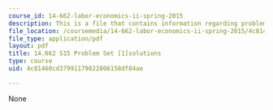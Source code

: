 ```yaml
---
course_id: 14-662-labor-economics-ii-spring-2015
description: This is a file that contains information regarding problem set 1 solutions.
file_location: /coursemedia/14-662-labor-economics-ii-spring-2015/4c81460cd37991179822806158df84ae_MIT14_662S15_pset1_sol.pdf
file_type: application/pdf
layout: pdf
title: 14.662 S15 Problem Set [1]solutions
type: course
uid: 4c81460cd37991179822806158df84ae

---
```

None